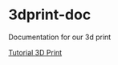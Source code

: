 # 3dprint-doc
Documentation for our 3d print


[Tutorial 3D Print](Imprimanta%20Prusa%20I3%20E3D.pdf)


